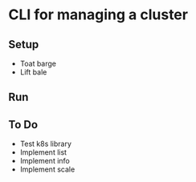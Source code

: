 # CLI for managing a cluster

## Setup
- Toat barge
- Lift bale

## Run

## To Do
- Test k8s library
- Implement list
- Implement info
- Implement scale
